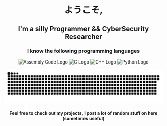 <h1 align="center">ようこそ,</h1>
<h2 align="center">I'm a silly Programmer && CyberSecurity Researcher</h2>

<h3 align="center">I know the following programming languages</h3>

<p align="center">
  <img src="https://img.shields.io/badge/Assembly-000000?style=for-the-badge&logo=assembly&logoColor=white" alt="Assembly Code Logo"/>
  <img src="https://img.shields.io/badge/C-00599C?style=for-the-badge&logo=c&logoColor=white" alt="C Logo"/>
  <img src="https://img.shields.io/badge/C++-00599C?style=for-the-badge&logo=c%2B%2B&logoColor=white" alt="C++ Logo"/>
  <img src="https://img.shields.io/badge/Python-3776AB?style=for-the-badge&logo=python&logoColor=white" alt="Python Logo"/>
</p>

<div align="center">
  <img src="https://raw.githubusercontent.com/x0074/x0074/output/snake.svg" alt="Snake animation" />
</div>

<h4 align="center">Feel free to check out my projects, I post a lot of random stuff on here (sometimes useful)</h4>
